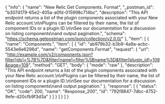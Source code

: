 {
  "info": {
    "name": "New Relic Get Components. Format",
    "_postman_id": "b3074179-65e2-405a-a0fd-015998c714bc",
    "description": "This API endpoint returns a list of the plugin components associated with your New Relic account.\n\nPlugins can be filtered by their name, the list of component IDs or a plugin ID.\n\nSee our documentation for a discussion on  listing components\nand  output pagination.",
    "schema": "https://schema.getpostman.com/json/collection/v2.0.0/"
  },
  "item": [
    {
      "name": "Components.",
      "item": [
        {
          "id": "ab979b32-b3b9-4a9a-acbc-5543e6e6296d",
          "name": "getComponents.Format",
          "request": {
            "url": "http://example.com/v2/components.json?filter[ids]=%7B%7D&filter[name]=filter%5Bname%5D&filter[plugin_id]=109&page=109",
            "method": "GET",
            "body": {
              "mode": "raw"
            },
            "description": "This API endpoint returns a list of the plugin components associated with your New Relic account.\n\nPlugins can be filtered by their name, the list of component IDs or a plugin ID.\n\nSee our documentation for a discussion on  listing components\nand  output pagination."
          },
          "response": [
            {
              "status": "OK",
              "code": 200,
              "name": "Response_200",
              "id": "792f8847-7dbc-4752-9efe-d20cfb9f3d3a"
            }
          ]
        }
      ]
    }
  ]
}